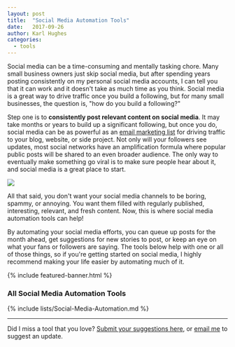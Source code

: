 ```yaml
---
layout: post
title:  "Social Media Automation Tools"
date:   2017-09-26
author: Karl Hughes
categories:
  - tools
---
```


Social media can be a time-consuming and mentally tasking chore. Many small business owners just skip social media, but after spending years posting consistently on my personal social media accounts, I can tell you that it can work and it doesn't take as much time as you think. Social media is a great way to drive traffic once you build a following, but for many small businesses, the question is, "how do you build a following?"

Step one is to **consistently post relevant content on social media**. It may take months or years to build up a significant following, but once you do, social media can be as powerful as an [email marketing list](http://localhost:4000/2017/email-marketing-tools/) for driving traffic to your blog, website, or side project. Not only will your followers see updates, most social networks have an amplification formula where popular public posts will be shared to an even broader audience. The only way to eventually make something go viral is to make sure people hear about it, and social media is a great place to start.

![](https://i.imgur.com/YNBev2n.jpg)

All that said, you don't want your social media channels to be boring, spammy, or annoying. You want them filled with regularly published, interesting, relevant, and fresh content. Now, this is where social media automation tools can help!
 
By automating your social media efforts, you can queue up posts for the month ahead, get suggestions for new stories to post, or keep an eye on what your fans or followers are saying. The tools below help with one or all of those things, so if you're getting started on social media, I highly recommend making your life easier by automating much of it.

{% include featured-banner.html %}

### All Social Media Automation Tools

{% include lists/Social-Media-Automation.md %}

-----

Did I miss a tool that you love? [Submit your suggestions here](https://airtable.com/shrwrPOxd0wlqoiZb), or [email me](mailto:marketing@portablecto.com) to suggest an update.
